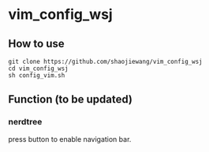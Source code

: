 # vim_config_wsj

## How to use
```
git clone https://github.com/shaojiewang/vim_config_wsj
cd vim_config_wsj
sh config_vim.sh
```

## Function (to be updated)
### nerdtree
press <F2> button to enable navigation bar.

